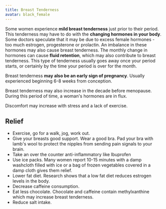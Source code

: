 ```yaml
---
title: Breast Tenderness
avatar: black_female
---
```


Some women experience **mild breast tenderness** just prior to their
period.  This tenderness may have to do with the **changing hormones in
your body**.  Some doctors speculate that it may be due to excess female
hormones - too much estrogen, progesterone or prolactin.  An imbalance
in these hormones may also cause breast tenderness.  The monthly change
in hormones can cause **fluid retention**, which may also contribute to
breast tenderness.  This type of tenderness usually goes away once your
period starts, or certainly by the time your period is over for the
month.

Breast tenderness **may also be an early sign of pregnancy**.  Usually
experienced beginning 6-8 weeks from conception.

Breast tenderness may also increase in the decade before menopause.
During this period of time, a woman's hormones are in flux.

Discomfort may increase with stress and a lack of exercise.

Relief
------

- Exercise, go for a walk, jog, work out.
- Give your breasts good support.  Wear a good bra.  Pad your bra with
  lamb's wool to protect the nipples from sending pain signals to your
  brain.
- Take an over the counter anti-inflammatory like Ibuprofen
- Use ice packs.  Many women report 10-15 minutes with a damp washcloth
  filled with ice or a bag of frozen vegetables covered in a damp cloth
  gives them relief.
- Lower fat diet.  Research shows that a low fat diet reduces estrogen
  levels in the body.
- Decrease caffeine consumption.
- Eat less chocolate.  Chocolate and caffeine contain methylxanthine
  which may increase breast tenderness.
- Reduce salt intake.

